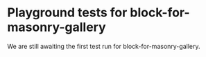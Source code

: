 # Playground tests for block-for-masonry-gallery
We are still awaiting the first test run for block-for-masonry-gallery.

